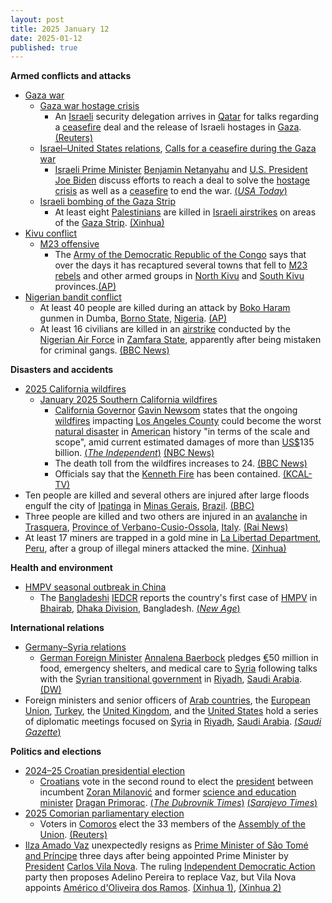```yaml
---
layout: post
title: 2025 January 12
date: 2025-01-12
published: true
---
```



**Armed conflicts and attacks**

* [Gaza war](https://en.wikipedia.org/wiki/Gaza_war "Gaza war")
  + [Gaza war hostage crisis](https://en.wikipedia.org/wiki/Gaza_war_hostage_crisis "Gaza war hostage crisis")
    - An [Israeli](https://en.wikipedia.org/wiki/Israel "Israel") security delegation arrives in [Qatar](https://en.wikipedia.org/wiki/Qatar "Qatar") for talks regarding a [ceasefire](https://en.wikipedia.org/wiki/Ceasefire "Ceasefire") deal and the release of Israeli hostages in [Gaza](https://en.wikipedia.org/wiki/Gaza_Strip "Gaza Strip"). [(Reuters)](https://www.reuters.com/world/middle-east/top-israeli-security-delegation-doha-gaza-talks-2025-01-12/)
  + [Israel–United States relations](https://en.wikipedia.org/wiki/Israel%E2%80%93United_States_relations "Israel–United States relations"), [Calls for a ceasefire during the Gaza war](https://en.wikipedia.org/wiki/Calls_for_a_ceasefire_during_the_Gaza_war "Calls for a ceasefire during the Gaza war")
    - [Israeli Prime Minister](https://en.wikipedia.org/wiki/Prime_Minister_of_Israel "Prime Minister of Israel") [Benjamin Netanyahu](https://en.wikipedia.org/wiki/Benjamin_Netanyahu "Benjamin Netanyahu") and [U.S. President](https://en.wikipedia.org/wiki/President_of_the_United_States "President of the United States") [Joe Biden](https://en.wikipedia.org/wiki/Joe_Biden "Joe Biden") discuss efforts to reach a deal to solve the [hostage crisis](https://en.wikipedia.org/wiki/Israel%E2%80%93Hamas_war_hostage_crisis "Israel–Hamas war hostage crisis") as well as a [ceasefire](https://en.wikipedia.org/wiki/Ceasefire "Ceasefire") to end the war. [(*USA Today*)](https://www.usatoday.com/story/news/world/israel-hamas/2025/01/12/biden-netanyahu-israel-hamas-hostage-cease-fire/77655633007/)
  + [Israeli bombing of the Gaza Strip](https://en.wikipedia.org/wiki/Israeli_bombing_of_the_Gaza_Strip "Israeli bombing of the Gaza Strip")
    - At least eight [Palestinians](https://en.wikipedia.org/wiki/Palestinians "Palestinians") are killed in [Israeli airstrikes](https://en.wikipedia.org/wiki/Israeli_Air_Force "Israeli Air Force") on areas of the [Gaza Strip](https://en.wikipedia.org/wiki/Gaza_Strip "Gaza Strip"). [(Xinhua)](https://english.news.cn/20250113/007ceff485b8479eb2a6bcb634f2f354/c.html)
* [Kivu conflict](https://en.wikipedia.org/wiki/Kivu_conflict "Kivu conflict")
  + [M23 offensive](https://en.wikipedia.org/wiki/M23_offensive_%282022%E2%80%93present%29 "M23 offensive (2022–present)")
    - The [Army of the Democratic Republic of the Congo](https://en.wikipedia.org/wiki/Armed_Forces_of_the_Democratic_Republic_of_the_Congo "Armed Forces of the Democratic Republic of the Congo") says that over the days it has recaptured several towns that fell to [M23 rebels](https://en.wikipedia.org/wiki/March_23_Movement "March 23 Movement") and other armed groups in [North Kivu](https://en.wikipedia.org/wiki/North_Kivu "North Kivu") and [South Kivu](https://en.wikipedia.org/wiki/South_Kivu "South Kivu") provinces.[(AP)](https://apnews.com/article/congo-rebels-northkivu-goma-44d802cead4adde2b9aea5515bb83172)
* [Nigerian bandit conflict](https://en.wikipedia.org/wiki/Nigerian_bandit_conflict "Nigerian bandit conflict")
  + At least 40 people are killed during an attack by [Boko Haram](https://en.wikipedia.org/wiki/Boko_Haram "Boko Haram") gunmen in Dumba, [Borno State](https://en.wikipedia.org/wiki/Borno_State "Borno State"), [Nigeria](https://en.wikipedia.org/wiki/Nigeria "Nigeria"). [(AP)](https://apnews.com/article/nigeria-massacre-boho-haram-3579523f5f1b978ea7d32b4374c8e036)
  + At least 16 civilians are killed in an [airstrike](https://en.wikipedia.org/wiki/Airstrike "Airstrike") conducted by the [Nigerian Air Force](https://en.wikipedia.org/wiki/Nigerian_Air_Force "Nigerian Air Force") in [Zamfara State](https://en.wikipedia.org/wiki/Zamfara_State "Zamfara State"), apparently after being mistaken for criminal gangs. [(BBC News)](https://www.bbc.com/news/articles/cn0y30766kjo)

**Disasters and accidents**

* [2025 California wildfires](https://en.wikipedia.org/wiki/2025_California_wildfires "2025 California wildfires")
  + [January 2025 Southern California wildfires](https://en.wikipedia.org/wiki/January_2025_Southern_California_wildfires "January 2025 Southern California wildfires")
    - [California Governor](https://en.wikipedia.org/wiki/Governor_of_California "Governor of California") [Gavin Newsom](https://en.wikipedia.org/wiki/Gavin_Newsom "Gavin Newsom") states that the ongoing [wildfires](https://en.wikipedia.org/wiki/Wildfire "Wildfire") impacting [Los Angeles County](https://en.wikipedia.org/wiki/Los_Angeles_County%2C_California "Los Angeles County, California") could become the worst [natural disaster](https://en.wikipedia.org/wiki/Natural_disaster "Natural disaster") in [American](https://en.wikipedia.org/wiki/United_States "United States") history "in terms of the scale and scope", amid current estimated damages of more than [US$](https://en.wikipedia.org/wiki/United_States_dollar "United States dollar")135 billion. [(*The Independent*)](https://www.independent.co.uk/news/world/americas/fires-los-angeles-california-palisades-map-victim-latest-updates-b2677814.html) [(NBC News)](https://www.nbcnews.com/meet-the-press/video/gov-newsom-says-l-a-wildfires-could-be-worst-natural-disaster-in-u-s-history-full-interview-229078085843)
    - The death toll from the wildfires increases to 24. [(BBC News)](https://www.bbc.com/news/articles/ckgy0pyvglpo)
    - Officials say that the [Kenneth Fire](https://en.wikipedia.org/wiki/January_2025_Southern_California_wildfires#Kenneth_Fire "January 2025 Southern California wildfires") has been contained. [(KCAL-TV)](https://www.cbsnews.com/losangeles/news/kenneth-fire-evacuations-in-west-hills-area/)
* Ten people are killed and several others are injured after large floods engulf the city of [Ipatinga](https://en.wikipedia.org/wiki/Ipatinga "Ipatinga") in [Minas Gerais](https://en.wikipedia.org/wiki/Minas_Gerais "Minas Gerais"), [Brazil](https://en.wikipedia.org/wiki/Brazil "Brazil"). [(BBC)](https://www.bbc.com/news/articles/cvglwd34l81o.amp)
* Three people are killed and two others are injured in an [avalanche](https://en.wikipedia.org/wiki/Avalanche "Avalanche") in [Trasquera](https://en.wikipedia.org/wiki/Trasquera "Trasquera"), [Province of Verbano-Cusio-Ossola](https://en.wikipedia.org/wiki/Province_of_Verbano-Cusio-Ossola "Province of Verbano-Cusio-Ossola"), [Italy](https://en.wikipedia.org/wiki/Italy "Italy"). [(Rai News)](https://www.rainews.it/articoli/2025/01/valanga-travolge-scialpinisti-in-piemonte-3-morti-e-2-feriti-trasquera-verbano-cusio-ossola-0186dba0-f920-4286-95de-4f72db97dbd4.html)
* At least 17 miners are trapped in a gold mine in [La Libertad Department](https://en.wikipedia.org/wiki/Department_of_La_Libertad "Department of La Libertad"), [Peru](https://en.wikipedia.org/wiki/Peru "Peru"), after a group of illegal miners attacked the mine. [(Xinhua)](https://english.news.cn/20250114/c17952037b594df4bdc2e8f0b23c8099/c.html)

**Health and environment**

* [HMPV seasonal outbreak in China](https://en.wikipedia.org/wiki/HMPV_seasonal_outbreak_in_China_%282024%E2%80%93present%29 "HMPV seasonal outbreak in China (2024–present)")
  + The [Bangladeshi](https://en.wikipedia.org/wiki/Bangladesh "Bangladesh") [IEDCR](https://en.wikipedia.org/wiki/Institute_of_Epidemiology%2C_Disease_Control_and_Research "Institute of Epidemiology, Disease Control and Research") reports the country's first case of [HMPV](https://en.wikipedia.org/wiki/Human_metapneumovirus "Human metapneumovirus") in [Bhairab](https://en.wikipedia.org/wiki/Bhairab "Bhairab"), [Dhaka Division](https://en.wikipedia.org/wiki/Dhaka_Division "Dhaka Division"), Bangladesh. [(*New Age*)](https://www.newagebd.net/post/country/255169/iedcr-confirms-hmvp-case-in-bangladesh)

**International relations**

* [Germany–Syria relations](https://en.wikipedia.org/wiki/Germany%E2%80%93Syria_relations "Germany–Syria relations")
  + [German Foreign Minister](https://en.wikipedia.org/wiki/Minister_for_Foreign_Affairs_%28Germany%29 "Minister for Foreign Affairs (Germany)") [Annalena Baerbock](https://en.wikipedia.org/wiki/Annalena_Baerbock "Annalena Baerbock") pledges [€](https://en.wikipedia.org/wiki/Euro "Euro")50 million in food, emergency shelters, and medical care to [Syria](https://en.wikipedia.org/wiki/Syria "Syria") following talks with the [Syrian transitional government](https://en.wikipedia.org/wiki/First_Syrian_transitional_government "First Syrian transitional government") in [Riyadh](https://en.wikipedia.org/wiki/Riyadh "Riyadh"), [Saudi Arabia](https://en.wikipedia.org/wiki/Saudi_Arabia "Saudi Arabia"). [(DW)](https://www.dw.com/en/germanys-baerbock-pledges-50m-for-syria-at-riyadh-talks/a-71276877)
* Foreign ministers and senior officers of [Arab countries](https://en.wikipedia.org/wiki/Arab_world "Arab world"), the [European Union](https://en.wikipedia.org/wiki/European_Union "European Union"), [Turkey](https://en.wikipedia.org/wiki/Turkey "Turkey"), the [United Kingdom](https://en.wikipedia.org/wiki/United_Kingdom "United Kingdom"), and the [United States](https://en.wikipedia.org/wiki/United_States "United States") hold a series of diplomatic meetings focused on [Syria](https://en.wikipedia.org/wiki/Syria "Syria") in [Riyadh](https://en.wikipedia.org/wiki/Riyadh "Riyadh"), [Saudi Arabia](https://en.wikipedia.org/wiki/Saudi_Arabia "Saudi Arabia"). [(*Saudi Gazette*)](https://saudigazette.com.sa/article/648521/SAUDI-ARABIA/Riyadh-hosts-key-international-talks-on-Syrias-future)

**Politics and elections**

* [2024–25 Croatian presidential election](https://en.wikipedia.org/wiki/2024%E2%80%9325_Croatian_presidential_election "2024–25 Croatian presidential election")
  + [Croatians](https://en.wikipedia.org/wiki/Croatians "Croatians") vote in the second round to elect the [president](https://en.wikipedia.org/wiki/President_of_Croatia "President of Croatia") between incumbent [Zoran Milanović](https://en.wikipedia.org/wiki/Zoran_Milanovi%C4%87 "Zoran Milanović") and former [science and education minister](https://en.wikipedia.org/wiki/Ministry_of_Science_and_Education_%28Croatia%29 "Ministry of Science and Education (Croatia)") [Dragan Primorac](https://en.wikipedia.org/wiki/Dragan_Primorac "Dragan Primorac"). [(*The Dubrovnik Times*)](https://www.thedubrovniktimes.com/news/croatia/item/17378-croatia-votes-presidential-election-enters-decisive-second-round) [(*Sarajevo Times*)](https://sarajevotimes.com/croatia-set-to-elect-president-in-pivotal-second-round-of-elections-2/)
* [2025 Comorian parliamentary election](https://en.wikipedia.org/wiki/2025_Comorian_parliamentary_election "2025 Comorian parliamentary election")
  + Voters in [Comoros](https://en.wikipedia.org/wiki/Comoros "Comoros") elect the 33 members of the [Assembly of the Union](https://en.wikipedia.org/wiki/Assembly_of_the_Union_of_the_Comoros "Assembly of the Union of the Comoros"). [(Reuters)](https://www.reuters.com/world/africa/voters-comoros-head-polls-elect-33-seat-parliament-2025-01-12/)
* [Ilza Amado Vaz](https://en.wikipedia.org/wiki/Ilza_Amado_Vaz "Ilza Amado Vaz") unexpectedly resigns as [Prime Minister of São Tomé and Príncipe](https://en.wikipedia.org/wiki/Prime_Minister_of_S%C3%A3o_Tom%C3%A9_and_Pr%C3%ADncipe "Prime Minister of São Tomé and Príncipe") three days after being appointed Prime Minister by [President](https://en.wikipedia.org/wiki/President_of_S%C3%A3o_Tom%C3%A9_and_Pr%C3%ADncipe "President of São Tomé and Príncipe") [Carlos Vila Nova](https://en.wikipedia.org/wiki/Carlos_Vila_Nova "Carlos Vila Nova"). The ruling [Independent Democratic Action](https://en.wikipedia.org/wiki/Independent_Democratic_Action "Independent Democratic Action") party then proposes Adelino Pereira to replace Vaz, but Vila Nova appoints [Américo d'Oliveira dos Ramos](https://en.wikipedia.org/wiki/Am%C3%A9rico_Ramos "Américo Ramos"). [(Xinhua 1)](https://english.news.cn/20250113/2fd3f6c7f9e148fbb544e1e0c52e0a10/c.html), [(Xinhua 2)](https://english.news.cn/africa/20250113/bb2a5df8aecd44b58c904f3a522c43d3/c.html)
